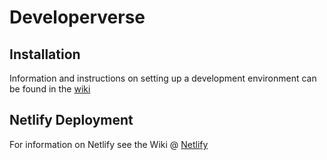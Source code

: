 # Developerverse

## Installation

Information and instructions on setting up a development environment can be found in the [wiki](https://github.com/SEI-39/developerverse/wiki/Development-Environment)

## Netlify Deployment

For information on Netlify see the Wiki @ [Netlify](https://github.com/SEI-39/developerverse/wiki/Deployed-via-Netlify)
